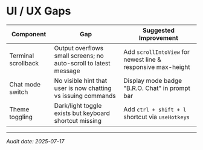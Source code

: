 # UI / UX Gaps

| Component | Gap | Suggested Improvement |
|-----------|-----|-----------------------|
| Terminal scrollback | Output overflows small screens; no auto-scroll to latest message | Add `scrollIntoView` for newest line & responsive max-height |
| Chat mode switch | No visible hint that user is now chatting vs issuing commands | Display mode badge "B.R.O. Chat" in prompt bar |
| Theme toggling | Dark/light toggle exists but keyboard shortcut missing | Add `ctrl + shift + l` shortcut via `useHotkeys` |

---
*Audit date: 2025-07-17*
